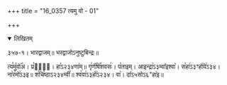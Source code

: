 +++
title = "16_0357 त्यमु वो - 01"

+++
<details open><summary>लिखितम्</summary>

३५७-१। भारद्वाजम्॥ भरद्वाजोऽनुष्टुबिन्द्रः॥

त्य꣣मु꣤वो꣥꣯अ। प्र꣣हा꣢᳐। हा꣣ऽ२३४णा꣥म्॥ गृ꣢णी꣯षे꣡꣯शवसः꣢। प꣡ताइम्। आइन्द्रा꣢ऽ३म्वा꣤इश्वा꣥। स꣡हा꣢ऽ३ꣳहो꣡ये꣢ऽ३४। ना꣥र꣣मो꣢ऽ३इ॥ श꣢चि꣡ष्ठाऽ२३४म्वी꣥॥ श्व꣡वा꣢ऽ३हो꣡ऽ२३४। वा꣥। दा꣤ऽ५सोऽ६"हा꣥इ॥
</details>